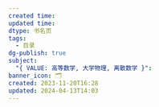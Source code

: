 ```yaml
---
created time: 
updated time: 
dtype: 书名页
tags:
  - 目录
dg-publish: true
subject:
  "{ VALUE: 高等数学, 大学物理, 离散数学 }": 
banner_icon: 🗂️
created: 2023-11-20T16:28
updated: 2024-04-13T14:03
---
```

